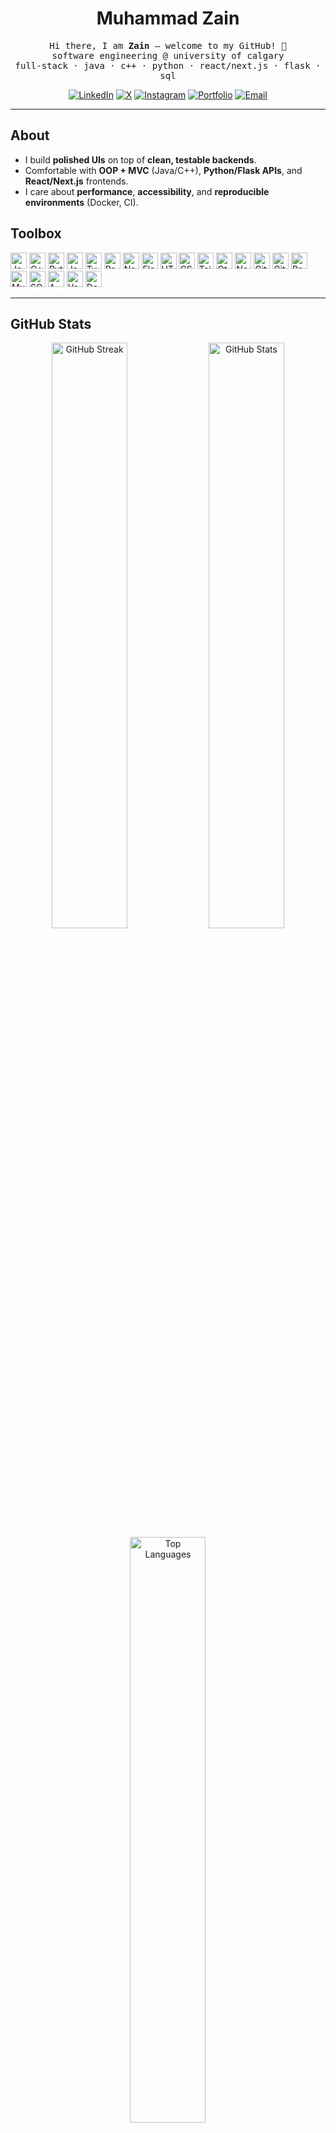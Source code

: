 <div align="center">

# Muhammad Zain

<samp>Hi there, I am <b>Zain</b> — welcome to my GitHub! 👋</samp><br/>
<samp>software engineering @ university of calgary</samp><br/>
<samp>full-stack · java · c++ · python · react/next.js · flask · sql</samp>

[![LinkedIn](https://img.shields.io/badge/LinkedIn-muhammad--zain03-0A66C2?style=for-the-badge&logo=linkedin&logoColor=white)](https://www.linkedin.com/in/muhammad-zain03/)
[![X](https://img.shields.io/badge/@muhammadzain003-000?style=for-the-badge&logo=x&logoColor=white)](https://x.com/muhammadzain003)
[![Instagram](https://img.shields.io/badge/@muhammad__zain14-E4405F?style=for-the-badge&logo=instagram&logoColor=white)](https://www.instagram.com/muhammad_zain14/)
[![Portfolio](https://img.shields.io/badge/Portfolio-muhammadzainweb.vercel.app-111?style=for-the-badge&logo=vercel&logoColor=white)](https://muhammadzainweb.vercel.app/)
[![Email](https://img.shields.io/badge/Email-muhammadzain0476%40gmail.com-D14836?style=for-the-badge&logo=gmail&logoColor=white)](mailto:muhammadzain0476@gmail.com)

</div>

---

## About
- I build **polished UIs** on top of **clean, testable backends**.
- Comfortable with **OOP + MVC** (Java/C++), **Python/Flask APIs**, and **React/Next.js** frontends.
- I care about **performance**, **accessibility**, and **reproducible environments** (Docker, CI).

## Toolbox
<!-- Clickable, official-docs-linked icons (compact: 26px). -->
<p>
  <a href="https://docs.oracle.com/en/java/"><img src="https://cdn.jsdelivr.net/gh/devicons/devicon/icons/java/java-original.svg" height="26" alt="Java"/></a>
  <a href="https://isocpp.org/"><img src="https://cdn.jsdelivr.net/gh/devicons/devicon/icons/cplusplus/cplusplus-original.svg" height="26" alt="C++"/></a>
  <a href="https://www.python.org/doc/"><img src="https://cdn.jsdelivr.net/gh/devicons/devicon/icons/python/python-original.svg" height="26" alt="Python"/></a>
  <a href="https://developer.mozilla.org/docs/Web/JavaScript"><img src="https://cdn.jsdelivr.net/gh/devicons/devicon/icons/javascript/javascript-original.svg" height="26" alt="JavaScript"/></a>
  <a href="https://www.typescriptlang.org/docs/"><img src="https://cdn.jsdelivr.net/gh/devicons/devicon/icons/typescript/typescript-original.svg" height="26" alt="TypeScript"/></a>
  <a href="https://react.dev/"><img src="https://cdn.jsdelivr.net/gh/devicons/devicon/icons/react/react-original.svg" height="26" alt="React"/></a>
  <a href="https://nextjs.org/docs"><img src="https://cdn.jsdelivr.net/gh/devicons/devicon/icons/nextjs/nextjs-original.svg" height="26" alt="Next.js"/></a>
  <a href="https://flask.palletsprojects.com/"><img src="https://cdn.jsdelivr.net/gh/devicons/devicon/icons/flask/flask-original.svg" height="26" alt="Flask"/></a>
  <a href="https://developer.mozilla.org/docs/Web/HTML"><img src="https://cdn.jsdelivr.net/gh/devicons/devicon/icons/html5/html5-original.svg" height="26" alt="HTML5"/></a>
  <a href="https://developer.mozilla.org/docs/Web/CSS"><img src="https://cdn.jsdelivr.net/gh/devicons/devicon/icons/css3/css3-original.svg" height="26" alt="CSS3"/></a>
  <a href="https://tailwindcss.com/docs"><img src="https://cdn.jsdelivr.net/gh/devicons/devicon/icons/tailwindcss/tailwindcss-plain.svg" height="26" alt="Tailwind"/></a>
  <a href="https://www.qt.io/product/qt6"><img src="https://cdn.jsdelivr.net/gh/devicons/devicon/icons/qt/qt-original.svg" height="26" alt="Qt"/></a>
  <a href="https://nodejs.org/en/docs"><img src="https://cdn.jsdelivr.net/gh/devicons/devicon/icons/nodejs/nodejs-original.svg" height="26" alt="Node.js"/></a>
  <a href="https://git-scm.com/docs"><img src="https://cdn.jsdelivr.net/gh/devicons/devicon/icons/git/git-original.svg" height="26" alt="Git"/></a>
  <a href="https://docs.github.com"><img src="https://cdn.jsdelivr.net/gh/devicons/devicon/icons/github/github-original.svg" height="26" alt="GitHub"/></a>
  <a href="https://www.postgresql.org/docs/"><img src="https://cdn.jsdelivr.net/gh/devicons/devicon/icons/postgresql/postgresql-original.svg" height="26" alt="PostgreSQL"/></a>
  <a href="https://dev.mysql.com/doc/"><img src="https://cdn.jsdelivr.net/gh/devicons/devicon/icons/mysql/mysql-original.svg" height="26" alt="MySQL"/></a>
  <a href="https://www.sqlite.org/docs.html"><img src="https://cdn.jsdelivr.net/gh/devicons/devicon/icons/sqlite/sqlite-original.svg" height="26" alt="SQLite"/></a>
  <a href="https://docs.aws.amazon.com/index.html"><img src="https://cdn.jsdelivr.net/gh/devicons/devicon/icons/amazonwebservices/amazonwebservices-original.svg" height="26" alt="AWS"/></a>
  <a href="https://vercel.com/docs"><img src="https://cdn.jsdelivr.net/gh/devicons/devicon/icons/vercel/vercel-original.svg" height="26" alt="Vercel"/></a>
  <a href="https://docs.docker.com/"><img src="https://cdn.jsdelivr.net/gh/devicons/devicon/icons/docker/docker-original.svg" height="26" alt="Docker"/></a>
</p>

---

## GitHub Stats
<div align="center">

<img src="https://streak-stats.demolab.com?user=muhammadzain03&theme=transparent&hide_border=true" alt="GitHub Streak" width="49%" />
<img src="https://github-readme-stats.vercel.app/api?username=muhammadzain03&show_icons=true&rank_icon=github&theme=transparent&hide_border=true" alt="GitHub Stats" width="49%" />

<!-- Hide the oversized title on the languages card -->
<img src="https://github-readme-stats.vercel.app/api/top-langs/?username=muhammadzain03&layout=compact&hide_title=true&theme=transparent&hide_border=true" alt="Top Languages" width="49%" />

</div>

> If a card rate-limits, refresh the page later.

---

## Currently
- sharpening **algorithms / data structures** and **systems design**
- **DevOps** habits: containers, CI, releases you can trust
- **Frontend craft**: performance budgets, accessibility, design systems

<!-- Optional: trophies in a collapsible block. Delete this <details> if you don't want them. -->
<details>
  <summary><b>🏆 GitHub Trophies (optional)</b></summary>
  <br/>
  <div align="center">
    <img src="https://github-profile-trophy.vercel.app/?username=muhammadzain03&no-frame=true&margin-w=10&theme=algolia&row=1&column=7" alt="GitHub Trophies" width="98%"/>
  </div>
</details>

<h3 align="center"><b>Thanks for visiting — if a repo helps you, a ⭐️ is appreciated.</b></h3>
